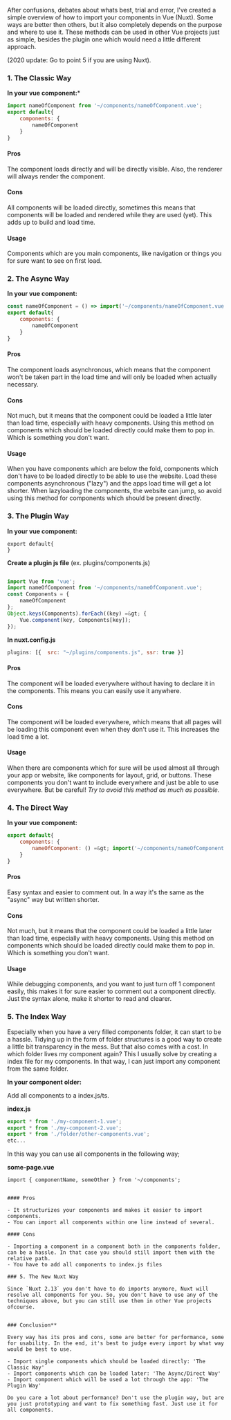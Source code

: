 After confusions, debates about whats best, trial and error, I've created a simple overview of how to import your components in Vue (Nuxt). Some ways are better then others, but it also completely depends on the purpose and where to use it.
These methods can be used in other Vue projects just as simple, besides the plugin one which would need a little different approach.

(2020 update: Go to point 5 if you are using Nuxt).

### 1. The Classic Way

**In your vue component:***

```js
import nameOfComponent from '~/components/nameOfComponent.vue';
export default{
    components: {
        nameOfComponent
    }
}
```
#### Pros

The component loads directly and will be directly visible. Also, the renderer will always render the component.

#### Cons

All components will be loaded directly, sometimes this means that components will be loaded and rendered while they are used (yet). This adds up to build and load time.

#### Usage

Components which are you main components, like navigation or things you for sure want to see on first load.

### 2. The Async Way

**In your vue component:**

```js
const nameOfComponent = () => import('~/components/nameOfComponent.vue');
export default{
    components: {
        nameOfComponent
    }
}
```

#### Pros

The component loads asynchronous, which means that the component won't be taken part in the load time and will only be loaded when actually necessary.

#### Cons

Not much, but it means that the component could be loaded a little later than load time, especially with heavy components. Using this method on components which should be loaded directly could make them to pop in. Which is something you don't want.

#### Usage

When you have components which are below the fold, components which don't have to be loaded directly to be able to use the website. Load these components asynchronous ("lazy") and the apps load time will get a lot shorter. When lazyloading the components, the website can jump, so avoid using this method for components which should be present directly.


### 3. The Plugin Way

**In your vue component:**


```
export default{
}
```

**Create a plugin js file** (ex. plugins/components.js)

```js

import Vue from 'vue';
import nameOfComponent from '~/components/nameOfComponent.vue';
const Components = {
    nameOfComponent
};
Object.keys(Components).forEach((key) =&gt; {
    Vue.component(key, Components[key]);
});
```

**In nuxt.config.js**

```js
plugins: [{  src: "~/plugins/components.js", ssr: true }]
```

#### Pros

The component will be loaded everywhere without having to declare it in the components. This means you can easily use it anywhere.

#### Cons

The component will be loaded everywhere, which means that all pages will be loading this component even when they don't use it. This increases the load time a lot.

#### Usage

When there are components which for sure will be used almost all through your app or website, like components for layout, grid, or buttons. These components you don't want to include everywhere and just be able to use everywhere. But be careful! <em>Try to avoid this method as much as possible.</em>

### 4. The Direct Way

**In your vue component:**

```js
export default{
    components: {
        nameOfComponent: () =&gt; import('~/components/nameOfComponent.vue');
    }
}
```

#### Pros

Easy syntax and easier to comment out. In a way it's the same as the "async" way but written shorter.

#### Cons

Not much, but it means that the component could be loaded a little later than load time, especially with heavy components. Using this method on components which should be loaded directly could make them to pop in. Which is something you don't want.

#### Usage

While debugging components, and you want to just turn off 1 component easily, this makes it for sure easier to comment out a component directly. Just the syntax alone,  make it shorter to read and clearer.


### 5. The Index Way

Especially when you have a very filled components folder, it can start to be a hassle. Tidying up in the form of folder structures is a good way to create a little bit transparency in the mess. But that also comes with a cost. In which folder lives my component again?
This I usually solve by creating a index file for my components. In that way, I can just import any component from the same folder.


**In your component older:**

Add all components to a index.js/ts.

**index.js**

```js
export * from './my-component-1.vue';
export * from './my-component-2.vue';
export * from './folder/other-components.vue';
etc...
```
In this way you can use all components in the following way;

**some-page.vue**
```
import { componentName, someOther } from '~/components';


#### Pros

- It structurizes your components and makes it easier to import components. 
- You can import all components within one line instead of several. 

#### Cons

- Importing a component in a component both in the components folder, can be a hassle. In that case you should still import them with the relative path.
- You have to add all components to index.js files

### 5. The New Nuxt Way

Since `Nuxt 2.13` you don't have to do imports anymore, Nuxt will resolve all components for you. So, you don't have to use any of the techniques above, but you can still use them in other Vue projects ofcourse.


### Conclusion**

Every way has its pros and cons, some are better for performance, some for usability. In the end, it's best to judge every import by what way would be best to use.

- Import single components which should be loaded directly: 'The Classic Way'
- Import components which can be loaded later: 'The Async/Direct Way'
- Import component which will be used a lot through the app: 'The Plugin Way'

Do you care a lot about performance? Don't use the plugin way, but are you just prototyping and want to fix something fast. Just use it for all components.
